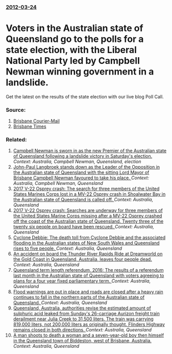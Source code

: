 ### [2012-03-24](/news/2012/03/24/index.md)

# Voters in the Australian state of Queensland go to the polls for a state election, with the Liberal National Party led by Campbell Newman winning government in a landslide. 

Get the latest on the results of the state election with our live blog Poll Call.


### Source:

1. [Brisbane Courier-Mail](http://www.couriermail.com.au/news/queensland/queensland-election-2012-campbell-newman-anna-bligh-poll-march-24/story-fnbt5t29-1226308814170)
2. [Brisbane Times](http://www.brisbanetimes.com.au/queensland/state-election-2012/poll-call-live-coverage-of-the-2012-queensland-election-20120323-1vp15.html)

### Related:

1. [Campbell Newman is sworn in as the new Premier of the Australian state of Queensland following a landslide victory in Saturday's election. ](/news/2012/03/26/campbell-newman-is-sworn-in-as-the-new-premier-of-the-australian-state-of-queensland-following-a-landslide-victory-in-saturday-s-election.md) _Context: Australia, Campbell Newman, Queensland, election_
2. [John-Paul Langbroek stands down as the Leader of the Opposition in the Australian state of Queensland with the sitting Lord Mayor of Brisbane Campbell Newman favoured to take his place. ](/news/2011/03/22/john-paul-langbroek-stands-down-as-the-leader-of-the-opposition-in-the-australian-state-of-queensland-with-the-sitting-lord-mayor-of-brisban.md) _Context: Australia, Campbell Newman, Queensland_
3. [2017 V-22 Osprey crash: The search for three members of the United States Marines Corps lost in a MV-22 Osprey crash in Shoalwater Bay in the Australian state of Queensland is called off. ](/news/2017/08/6/2017-v-22-osprey-crash-the-search-for-three-members-of-the-united-states-marines-corps-lost-in-a-mv-22-osprey-crash-in-shoalwater-bay-in-th.md) _Context: Australia, Queensland_
4. [2017 V-22 Osprey crash: Searches are underway for three members of the United States Marine Corps missing after a MV-22 Osprey crashed off the coast of the Australian state of Queensland. Twenty three of the twenty six people on board have been rescued. ](/news/2017/08/5/2017-v-22-osprey-crash-searches-are-underway-for-three-members-of-the-united-states-marine-corps-missing-after-a-mv-22-osprey-crashed-off-t.md) _Context: Australia, Queensland_
5. [Cyclone Debbie: The death toll from Cyclone Debbie and the associated flooding in the Australian states of New South Wales and Queensland rises to five people. ](/news/2017/04/2/cyclone-debbie-the-death-toll-from-cyclone-debbie-and-the-associated-flooding-in-the-australian-states-of-new-south-wales-and-queensland-ri.md) _Context: Australia, Queensland_
6. [An accident on board the Thunder River Rapids Ride at Dreamworld on the Gold Coast in Queensland, Australia, leaves four people dead. ](/news/2016/10/25/an-accident-on-board-the-thunder-river-rapids-ride-at-dreamworld-on-the-gold-coast-in-queensland-australia-leaves-four-people-dead.md) _Context: Australia, Queensland_
7. [Queensland term length referendum, 2016: The results of a referendum last month in the Australian state of Queensland with voters agreeing to plans for a four year fixed parliamentary term. ](/news/2016/04/5/queensland-term-length-referendum-2016-the-results-of-a-referendum-last-month-in-the-australian-state-of-queensland-with-voters-agreeing-t.md) _Context: Australia, Queensland_
8. [Flood warnings are put in place and roads are closed after a heavy rain continues to fall in the northern parts of the Australian state of Queensland. ](/news/2016/03/14/flood-warnings-are-put-in-place-and-roads-are-closed-after-a-heavy-rain-continues-to-fall-in-the-northern-parts-of-the-australian-state-of-q.md) _Context: Australia, Queensland_
9. [Queensland, Australia, authorities revise the estimated amount of sulphuric acid leaked from Sunday's 26-carriage Aurizon freight train derailment near Julia Creek to 31,500 liters. The train was carrying 819,000 liters, not 200,000 liters as originally thought. Flinders Highway remains closed in both directions. ](/news/2015/12/28/queensland-australia-authorities-revise-the-estimated-amount-of-sulphuric-acid-leaked-from-sunday-s-26-carriage-aurizon-freight-train-dera.md) _Context: Australia, Queensland_
10. [A man shoots to death a woman and a seven-year-old boy then himself in the Queensland town of Biddeston, west of Brisbane, Australia. ](/news/2015/03/2/a-man-shoots-to-death-a-woman-and-a-seven-year-old-boy-then-himself-in-the-queensland-town-of-biddeston-west-of-brisbane-australia.md) _Context: Australia, Queensland_
